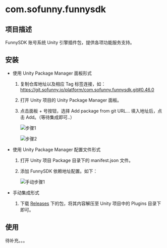 # com.sofunny.funnysdk

## 项目描述
FunnySDK 账号系统 Unity 引擎插件包，提供各项功能服务支持。

## 安装
- 使用 Unity Package Manager 面板形式

  1. 复制仓库地址以及相应 Tag 标签连接，如：https://git.sofunny.io/platform/com.sofunny.funnysdk.git#0.46.0

  2. 打开 Unity 项目的 Unity Package Manager 面板。

  3. 点击面板 + 号按钮，选择 Add package from git URL... 填入地址后，点击 Add。（等待集成即可..）

     ![步骤1](../Imgs~/upm_step1.png)

     ![步骤2](../Imgs~/upm_step2.png)

- 使用 Unity Package Manager 配置文件形式

  1. 打开 Unity 项目 Package 目录下的 manifest.json 文件。

  2. 添加 FunnySDK 依赖地址配置。如下：

     ![手动步骤1](../Imgs~/upm_step2-1.png)

- 手动集成形式
  1. 下载 [Releases](https://git.sofunny.io/platform/com.sofunny.funnysdk/-/releases) 下的包，将其内容解压至 Unity 项目中的 Plugins 目录下即可。



## 使用

待补充。。。
